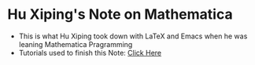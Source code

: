 # Hu Xiping's Note on Mathematica
* This is what Hu Xiping took down with LaTeX and Emacs when he was leaning Mathematica Pragramming
* Tutorials used to finish this Note: [Click Here](http://www.wolfram.com/language/elementary-introduction/2nd-ed/)